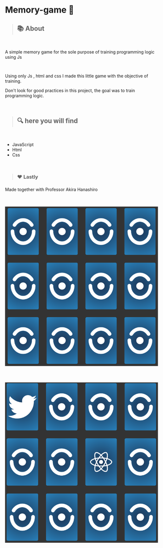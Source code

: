 # Memory-game 🎲

> <h2>📚 About </h2>

<br>

A simple memory game for the sole purpose of training programming logic using Js

<br>

 <p>Using only Js , html and css I made this little game with the objective of training.</p>
 <p>Don't look for good practices in this project, the goal was to train programming logic.</p>

 <br>

> <h2>🔍 here you will find</h2>
<br>

<ul>
<li>JavaScript</li>
<li>Html</li>
<li>Css</li>
</ul>

<br>

> <h3>❤️ Lastly <h3>
 
 <p> Made together with Professor Akira Hanashiro </p>

<br>
<br>

<img src='./assets/memory-game-img.png'>
<br>
<br>

<br>
<br>
<img src='./assets/card-back.png'>
